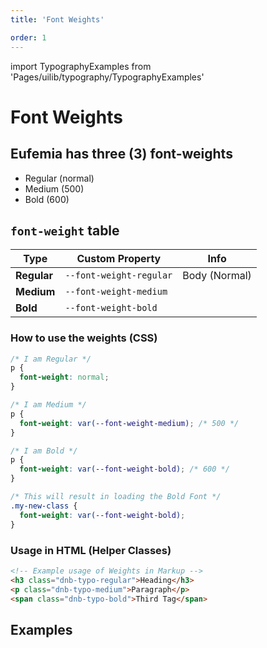```yaml
---
title: 'Font Weights'

order: 1
---
```


import TypographyExamples from 'Pages/uilib/typography/TypographyExamples'

# Font Weights

## Eufemia has three (3) font-weights

- <span class="dnb-typo-regular">Regular</span> (normal)
- <span class="dnb-typo-medium">Medium</span> (500)
- <span class="dnb-typo-bold">Bold</span> (600)

## `font-weight` table

| Type        | Custom Property         | Info          |
| ----------- | ----------------------- | ------------- |
| **Regular** | `--font-weight-regular` | Body (Normal) |
| **Medium**  | `--font-weight-medium`  |               |
| **Bold**    | `--font-weight-bold`    |               |

### How to use the weights (CSS)

```css
/* I am Regular */
p {
  font-weight: normal;
}

/* I am Medium */
p {
  font-weight: var(--font-weight-medium); /* 500 */
}

/* I am Bold */
p {
  font-weight: var(--font-weight-bold); /* 600 */
}

/* This will result in loading the Bold Font */
.my-new-class {
  font-weight: var(--font-weight-bold);
}
```

### Usage in HTML (Helper Classes)

```html
<!-- Example usage of Weights in Markup -->
<h3 class="dnb-typo-regular">Heading</h3>
<p class="dnb-typo-medium">Paragraph</p>
<span class="dnb-typo-bold">Third Tag</span>
```

## Examples

<TypographyExamples />
